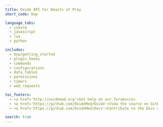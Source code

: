 ```yaml
---
title: Oxide API for Beasts of Prey
short_code: bop

language_tabs:
  - csharp
  - javascript
  - lua
  - python

includes:
  - bop/getting_started
  - plugin_hooks
  - commands
  - configurations
  - data_tables
  - permissions
  - timers
  - web_requests

toc_footers:
  - <a href='http://oxidemod.org'>Get help on our forums</a>
  - <a href='https://github.com/OxideMod/Oxide'>View the source on GitHub</a>
  - <a href='https://github.com/OxideMod/Docs'>Contribute to the Docs on GitHub</a>

search: true
---
```

